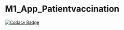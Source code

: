 # M1_App_Patientvaccination

[![Codacy Badge](https://api.codacy.com/project/badge/Grade/ae16e07b81fa4818a6186de60ffb23cf)](https://app.codacy.com/gh/Ramyasri04/M1_App_PatientVaccination?utm_source=github.com&utm_medium=referral&utm_content=Ramyasri04/M1_App_PatientVaccination&utm_campaign=Badge_Grade_Settings)
